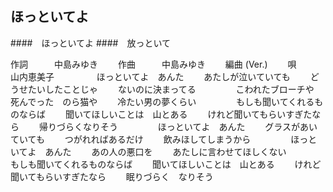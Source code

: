 ## ほっといてよ
####　ほっといてよ
####　放っといて

作詞　　　中島みゆき　　
作曲　　　中島みゆき　　
編曲 (Ver.)　　
唄　　　山内恵美子　　
 　　
ほっといてよ　あんた　　
あたしが泣いていても　　
どうせたいしたことじゃ　　
ないのに決まってる　　
　　
こわれたブローチや　　
死んでった　のら猫や　　
冷たい男の夢くらい　　
　　
もしも聞いてくれるものならば　　
聞いてほしいことは　山とある　　
けれど聞いてもらいすぎたなら　　
帰りづらくなりそう　　
　　
ほっといてよ　あんた　　
グラスがあいていても　　
つがれればあるだけ　　
飲みほしてしまうから　　
　　
ほっといてよ　あんた　　
あの人の悪口を　　
あたしに言わせてほしくない　　
　　
もしも聞いてくれるものならば　　
聞いてほしいことは　山とある　　
けれど聞いてもらいすぎたなら　　
眠りづらく　なりそう　　

